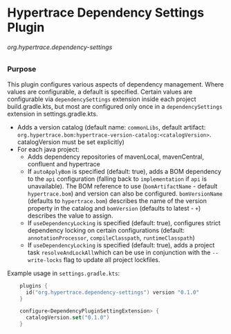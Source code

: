 # Hypertrace Dependency Settings Plugin

###### org.hypertrace.dependency-settings

### Purpose

This plugin configures various aspects of dependency management. Where values are configurable, a default is specified.
Certain values are configurable via `dependencySettings` extension inside each project build.gradle.kts, but most are
configured only once in a `dependencySettings` extension in settings.gradle.kts.

- Adds a version catalog (default name: `commonLibs`, default
  artifact: `org.hypertrace.bom:hypertrace-version-catalog:<catalogVersion>`. catalogVersion must be set explicitly)
- For each java project:
    - Adds dependency repositories of mavenLocal, mavenCentral, confluent and hypertrace
    - If `autoApplyBom` is specified (default: true), adds a BOM dependency to the `api` configuration (falling back
      to `implementation` if `api` is unavailable). The BOM reference to use (`bomArtifactName` -
      default `hypertrace.bom`) and version can also be configured. `bomVersionName` (defaults to `hypertrace.bom`)
      describes the name of the version property in the catalog and `bomVersion` (defaults to latest - `+`) describes the value to assign.
    - If `useDependencyLocking` is specified (default: true), configures strict dependency locking on certain
      configurations (default: `annotationProcessor`, `compileClasspath`, `runtimeClasspath`)
    - If `useDependencyLocking` is specified (default: true), adds a project task `resolveAndLockAll`which can be use in
      conjunction with the `--write-locks` flag to update all project lockfiles.

Example usage in `settings.gradle.kts`:
```kts
    plugins {
      id("org.hypertrace.dependency-settings") version "0.1.0"
    }

    configure<DependencyPluginSettingExtension> {
      catalogVersion.set("0.1.0")
    }
```